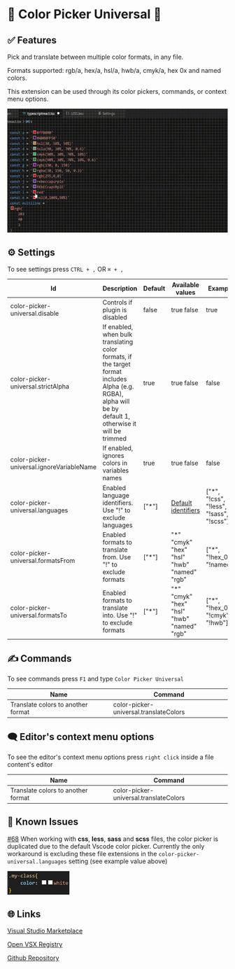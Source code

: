 # 🌌 Color Picker Universal 🌌

## ✅ Features

Pick and translate between multiple color formats, in any file.

Formats supported: rgb/a, hex/a, hsl/a, hwb/a, cmyk/a, hex 0x and named colors.

This extension can be used through its color pickers, commands, or context menu options.

![Demo](images/demo.gif)

## ⚙ Settings

To see settings press `CTRL + ,` OR `⌘ + ,`

| Id                                        | Description                                                                                                                                                | Default | Available values                                                                                            | Example                                  |
| ----------------------------------------- | ---------------------------------------------------------------------------------------------------------------------------------------------------------- | ------- | ----------------------------------------------------------------------------------------------------------- | ---------------------------------------- |
| color-picker-universal.disable            | Controls if plugin is disabled                                                                                                                             | false   | true false                                                                                                  | true                                     |
| color-picker-universal.strictAlpha        | If enabled, when bulk translating color formats, if the target format includes Alpha (e.g. RGBA), alpha will be by default 1, otherwise it will be trimmed | true    | true false                                                                                                  | false                                    |
| color-picker-universal.ignoreVariableName | If enabled, ignores colors in variables names                                                                                                              | true    | true false                                                                                                  | false                                    |
| color-picker-universal.languages          | Enabled language identifiers. Use "!" to exclude languages                                                                                                 | ["*"]   | [Default identifiers](https://code.visualstudio.com/docs/languages/identifiers#_known-language-identifiers) | ["*", "!css", "!less", "!sass", "!scss"] |
| color-picker-universal.formatsFrom        | Enabled formats to translate from. Use "!" to exclude formats                                                                                              | ["*"]   | "\*" "cmyk" "hex" "hsl" "hwb" "named" "rgb"                                                                 | ["*", "!hex_0x", "!named"]               |
| color-picker-universal.formatsTo          | Enabled formats to translate into. Use "!" to exclude formats                                                                                              | ["*"]   | "\*" "cmyk" "hex" "hsl" "hwb" "named" "rgb"                                                                 | ["*", "!hex_0x", "!cmyk", "!hwb"]        |

## ✍ Commands

To see commands press `F1` and type `Color Picker Universal`

[//]: # "vscode-table-commands(title:Name|command:Command)"

| Name                               | Command                                |
| ---------------------------------- | -------------------------------------- |
| Translate colors to another format | color-picker-universal.translateColors |

## 🗨 Editor's context menu options

To see the editor's context menu options press `right click` inside a file content's editor

[//]: # "vscode-table-menus(title:Name|command:Command)"

| Name                               | Command                                |
| ---------------------------------- | -------------------------------------- |
| Translate colors to another format | color-picker-universal.translateColors |

## 🐞 Known Issues

[#68](https://github.com/jeronimoek/color-picker-universal/issues/68) When working with **css**, **less**, **sass** and **scss** files, the color picker is duplicated due to the default Vscode color picker. Currently the only workaround is excluding these file extensions in the `color-picker-universal.languages` setting (see example value above)

![Duplicated picker in css file](images/css-duplication.png)

## 🌐 Links

[Visual Studio Marketplace](https://marketplace.visualstudio.com/items?itemName=JeronimoEkerdt.color-picker-universal)

[Open VSX Registry](https://open-vsx.org/extension/JeronimoEkerdt/color-picker-universal)

[Github Repository](https://github.com/jeronimoek/color-picker-universal)
